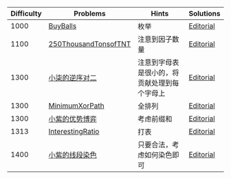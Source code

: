 | Difficulty | Problems | Hints | Solutions |
|------------|------------|-----------|-----------|
| 1000 | [BuyBalls](https://atcoder.jp/contests/abc396/tasks/abc396_c) | 枚举 | [Editorial](https://github.com/aboutliu/Daily_Problem/blob/main/2025/03/15/solution/BuyBalls.md) |
| 1100 | [250ThousandTonsofTNT](https://codeforces.com/contest/1899/problem/B) | 注意到因子数量 | [Editorial](https://github.com/aboutliu/Daily_Problem/blob/main/2025/03/28/solution/250ThousandTonsofTNT.md) |
| 1300 | [小柒的逆序对二](https://ac.nowcoder.com/acm/contest/103151/C) | 注意到字母表是很小的，将贡献处理到每个字母上 | [Editorial](https://github.com/aboutliu/Daily_Problem/blob/main/2025/03/14/solution/%E5%B0%8F%E6%9F%92%E7%9A%84%E9%80%86%E5%BA%8F%E5%AF%B9%E4%BA%8C.md) |
| 1300 | [MinimumXorPath](https://atcoder.jp/contests/abc396/tasks/abc396_d) | 全排列 | [Editorial](https://github.com/aboutliu/Daily_Problem/blob/main/2025/03/15/solution/MinimumXorPath.md) |
| 1300 | [小紫的优势博弈](https://ac.nowcoder.com/acm/contest/103948/D) | 考虑前缀和 | [Editorial](https://github.com/aboutliu/Daily_Problem/blob/main/2025/03/17/solution/%E5%B0%8F%E7%B4%AB%E7%9A%84%E4%BC%98%E5%8A%BF%E5%8D%9A%E5%BC%88.md) |
| 1313 | [InterestingRatio](https://codeforces.com/contest/2091/problem/E) | 打表 | [Editorial](https://github.com/aboutliu/Daily_Problem/blob/main/2025/03/26/solution/InterestingRatio.md) |
| 1400 | [小紫的线段染色](https://ac.nowcoder.com/acm/contest/103948/E) | 只要合法，考虑如何染色即可 | [Editorial](https://github.com/aboutliu/Daily_Problem/blob/main/2025/03/17/solution/%E5%B0%8F%E7%B4%AB%E7%9A%84%E7%BA%BF%E6%AE%B5%E6%9F%93%E8%89%B2.md) |
